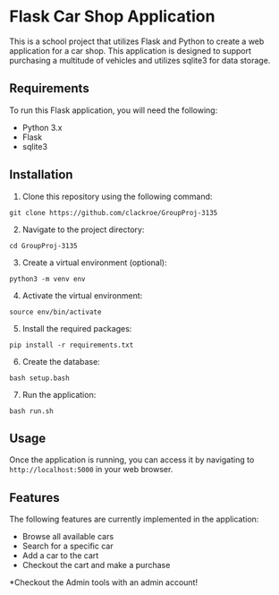 

# Flask Car Shop Application

This is a school project that utilizes Flask and Python to create a web application for a car shop. This application is designed to support purchasing a multitude of vehicles and utilizes sqlite3 for data storage. 

## Requirements

To run this Flask application, you will need the following:

* Python 3.x
* Flask
* sqlite3

## Installation

1. Clone this repository using the following command:
```
git clone https://github.com/clackroe/GroupProj-3135
```

2. Navigate to the project directory:
```
cd GroupProj-3135
```

3. Create a virtual environment (optional):
```
python3 -m venv env
```

4. Activate the virtual environment:
```
source env/bin/activate
```

5. Install the required packages:
```
pip install -r requirements.txt
```

6. Create the database:
```
bash setup.bash
```

7. Run the application:
```
bash run.sh
```

## Usage

Once the application is running, you can access it by navigating to `http://localhost:5000` in your web browser.

## Features

The following features are currently implemented in the application:

* Browse all available cars
* Search for a specific car
* Add a car to the cart
* Checkout the cart and make a purchase

*Checkout the Admin tools with an admin account!

